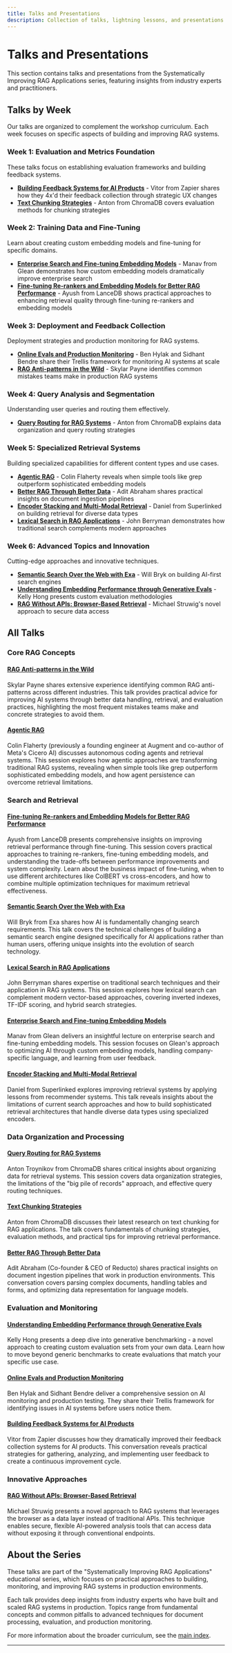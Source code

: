 ```yaml
---
title: Talks and Presentations
description: Collection of talks, lightning lessons, and presentations from the Systematically Improving RAG Applications series
---
```


# Talks and Presentations

This section contains talks and presentations from the Systematically Improving RAG Applications series, featuring insights from industry experts and practitioners.

## Talks by Week

Our talks are organized to complement the workshop curriculum. Each week focuses on specific aspects of building and improving RAG systems.

### Week 1: Evaluation and Metrics Foundation

These talks focus on establishing evaluation frameworks and building feedback systems.

- **[Building Feedback Systems for AI Products](zapier-vitor-evals.md)** - Vitor from Zapier shares how they 4x'd their feedback collection through strategic UX changes
- **[Text Chunking Strategies](chromadb-anton-chunking.md)** - Anton from ChromaDB covers evaluation methods for chunking strategies

### Week 2: Training Data and Fine-Tuning

Learn about creating custom embedding models and fine-tuning for specific domains.

- **[Enterprise Search and Fine-tuning Embedding Models](glean-manav.md)** - Manav from Glean demonstrates how custom embedding models dramatically improve enterprise search
- **[Fine-tuning Re-rankers and Embedding Models for Better RAG Performance](fine-tuning-rerankers-embeddings-ayush-lancedb.md)** - Ayush from LanceDB shows practical approaches to enhancing retrieval quality through fine-tuning re-rankers and embedding models

### Week 3: Deployment and Feedback Collection

Deployment strategies and production monitoring for RAG systems.

- **[Online Evals and Production Monitoring](online-evals-production-monitoring-ben-sidhant.md)** - Ben Hylak and Sidhant Bendre share their Trellis framework for monitoring AI systems at scale
- **[RAG Anti-patterns in the Wild](rag-antipatterns-skylar-payne.md)** - Skylar Payne identifies common mistakes teams make in production RAG systems

### Week 4: Query Analysis and Segmentation

Understanding user queries and routing them effectively.

- **[Query Routing for RAG Systems](query-routing-anton.md)** - Anton from ChromaDB explains data organization and query routing strategies

### Week 5: Specialized Retrieval Systems

Building specialized capabilities for different content types and use cases.

- **[Agentic RAG](colin-rag-agents.md)** - Colin Flaherty reveals when simple tools like grep outperform sophisticated embedding models
- **[Better RAG Through Better Data](reducto-docs-adit.md)** - Adit Abraham shares practical insights on document ingestion pipelines
- **[Encoder Stacking and Multi-Modal Retrieval](superlinked-encoder-stacking.md)** - Daniel from Superlinked on building retrieval for diverse data types
- **[Lexical Search in RAG Applications](john-lexical-search.md)** - John Berryman demonstrates how traditional search complements modern approaches

### Week 6: Advanced Topics and Innovation

Cutting-edge approaches and innovative techniques.

- **[Semantic Search Over the Web with Exa](semantic-search-exa-will-bryk.md)** - Will Bryk on building AI-first search engines
- **[Understanding Embedding Performance through Generative Evals](embedding-performance-generative-evals-kelly-hong.md)** - Kelly Hong presents custom evaluation methodologies
- **[RAG Without APIs: Browser-Based Retrieval](rag-without-apis-browser-michael-struwig.md)** - Michael Struwig's novel approach to secure data access

## All Talks

### Core RAG Concepts

#### [RAG Anti-patterns in the Wild](rag-antipatterns-skylar-payne.md)

Skylar Payne shares extensive experience identifying common RAG anti-patterns across different industries. This talk provides practical advice for improving AI systems through better data handling, retrieval, and evaluation practices, highlighting the most frequent mistakes teams make and concrete strategies to avoid them.

#### [Agentic RAG](colin-rag-agents.md)

Colin Flaherty (previously a founding engineer at Augment and co-author of Meta's Cicero AI) discusses autonomous coding agents and retrieval systems. This session explores how agentic approaches are transforming traditional RAG systems, revealing when simple tools like grep outperform sophisticated embedding models, and how agent persistence can overcome retrieval limitations.

### Search and Retrieval

#### [Fine-tuning Re-rankers and Embedding Models for Better RAG Performance](fine-tuning-rerankers-embeddings-ayush-lancedb.md)

Ayush from LanceDB presents comprehensive insights on improving retrieval performance through fine-tuning. This session covers practical approaches to training re-rankers, fine-tuning embedding models, and understanding the trade-offs between performance improvements and system complexity. Learn about the business impact of fine-tuning, when to use different architectures like ColBERT vs cross-encoders, and how to combine multiple optimization techniques for maximum retrieval effectiveness.

#### [Semantic Search Over the Web with Exa](semantic-search-exa-will-bryk.md)

Will Bryk from Exa shares how AI is fundamentally changing search requirements. This talk covers the technical challenges of building a semantic search engine designed specifically for AI applications rather than human users, offering unique insights into the evolution of search technology.

#### [Lexical Search in RAG Applications](john-lexical-search.md)

John Berryman shares expertise on traditional search techniques and their application in RAG systems. This session explores how lexical search can complement modern vector-based approaches, covering inverted indexes, TF-IDF scoring, and hybrid search strategies.

#### [Enterprise Search and Fine-tuning Embedding Models](glean-manav.md)

Manav from Glean delivers an insightful lecture on enterprise search and fine-tuning embedding models. This session focuses on Glean's approach to optimizing AI through custom embedding models, handling company-specific language, and learning from user feedback.

#### [Encoder Stacking and Multi-Modal Retrieval](superlinked-encoder-stacking.md)

Daniel from Superlinked explores improving retrieval systems by applying lessons from recommender systems. This talk reveals insights about the limitations of current search approaches and how to build sophisticated retrieval architectures that handle diverse data types using specialized encoders.

### Data Organization and Processing

#### [Query Routing for RAG Systems](query-routing-anton.md)

Anton Troynikov from ChromaDB shares critical insights about organizing data for retrieval systems. This session covers data organization strategies, the limitations of the "big pile of records" approach, and effective query routing techniques.

#### [Text Chunking Strategies](chromadb-anton-chunking.md)

Anton from ChromaDB discusses their latest research on text chunking for RAG applications. The talk covers fundamentals of chunking strategies, evaluation methods, and practical tips for improving retrieval performance.

#### [Better RAG Through Better Data](reducto-docs-adit.md)

Adit Abraham (Co-founder & CEO of Reducto) shares practical insights on document ingestion pipelines that work in production environments. This conversation covers parsing complex documents, handling tables and forms, and optimizing data representation for language models.

### Evaluation and Monitoring

#### [Understanding Embedding Performance through Generative Evals](embedding-performance-generative-evals-kelly-hong.md)

Kelly Hong presents a deep dive into generative benchmarking - a novel approach to creating custom evaluation sets from your own data. Learn how to move beyond generic benchmarks to create evaluations that match your specific use case.

#### [Online Evals and Production Monitoring](online-evals-production-monitoring-ben-sidhant.md)

Ben Hylak and Sidhant Bendre deliver a comprehensive session on AI monitoring and production testing. They share their Trellis framework for identifying issues in AI systems before users notice them.

#### [Building Feedback Systems for AI Products](zapier-vitor-evals.md)

Vitor from Zapier discusses how they dramatically improved their feedback collection systems for AI products. This conversation reveals practical strategies for gathering, analyzing, and implementing user feedback to create a continuous improvement cycle.

### Innovative Approaches

#### [RAG Without APIs: Browser-Based Retrieval](rag-without-apis-browser-michael-struwig.md)

Michael Struwig presents a novel approach to RAG systems that leverages the browser as a data layer instead of traditional APIs. This technique enables secure, flexible AI-powered analysis tools that can access data without exposing it through conventional endpoints.

## About the Series

These talks are part of the "Systematically Improving RAG Applications" educational series, which focuses on practical approaches to building, monitoring, and improving RAG systems in production environments.

Each talk provides deep insights from industry experts who have built and scaled RAG systems in production. Topics range from fundamental concepts and common pitfalls to advanced techniques for document processing, evaluation, and production monitoring.

For more information about the broader curriculum, see the [main index](../index.md).

---

<script async data-uid="010fd9b52b" src="https://fivesixseven.kit.com/010fd9b52b/index.js"></script>